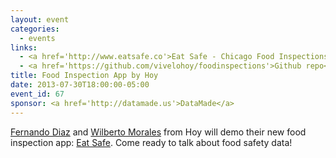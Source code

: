 ```yaml
---
layout: event
categories: 
  - events
links:
  - <a href='http://www.eatsafe.co'>Eat Safe - Chicago Food Inspections</a>
  - <a href='https://github.com/vivelohoy/foodinspections'>Github repo</a>
title: Food Inspection App by Hoy
date: 2013-07-30T18:00:00-05:00
event_id: 67
sponsor: <a href='http://datamade.us'>DataMade</a>
---
```


<p><a href='http://www.linkedin.com/in/fdiazreporting'>Fernando Diaz</a> and <a href='https://github.com/wilbertom'>Wilberto Morales</a> from Hoy will demo their new food inspection app: <a href='http://www.eatsafe.co'>Eat Safe</a>. Come ready to talk about food safety data!</p>
